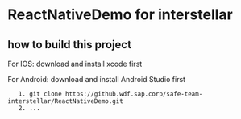 # ReactNativeDemo for interstellar

## how to build this project 

For IOS: download and install xcode first

For Android: download and install Android Studio first

```
   1. git clone https://github.wdf.sap.corp/safe-team-interstellar/ReactNativeDemo.git
   2. ...
```
